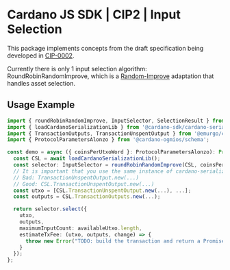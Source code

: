 # Cardano JS SDK | CIP2 | Input Selection

This package implements concepts from the draft specification being developed in [CIP-0002].

Currently there is only 1 input selection algorithm: RoundRobinRandomImprove, which is a [Random-Improve] adaptation that handles asset selection.

## Usage Example

```typescript
import { roundRobinRandomImprove, InputSelector, SelectionResult } from '@cardano-sdk/cip2';
import { loadCardanoSerializationLib } from '@cardano-sdk/cardano-serialization-lib';
import { TransactionOutputs, TransactionUnspentOutput } from '@emurgo/cardano-serialization-lib-browser';
import { ProtocolParametersAlonzo } from '@cardano-ogmios/schema';

const demo = async ({ coinsPerUtxoWord }: ProtocolParametersAlonzo): Promise<SelectionResult> => {
  const CSL = await loadCardanoSerializationLib();
  const selector: InputSelector = roundRobinRandomImprove(CSL, coinsPerUtxoWord);
  // It is important that you use the same instance of cardano-serialization-lib across your application.
  // Bad: TransactionUnspentOutput.new(...)
  // Good: CSL.TransactionUnspentOutput.new(...)
  const utxo = [CSL.TransactionUnspentOutput.new(...), ...];
  const outputs = CSL.TransactionOutputs.new(...);

  return selector.select({
    utxo,
    outputs,
    maximumInputCount: availableUtxo.length,
    estimateTxFee: (utxo, outputs, change) => {
      throw new Error("TODO: build the transaction and return a Promise of it's size in bytes.");
    }
  });
};
```

[cip-0002]: https://cips.cardano.org/cips/cip2/
[random-improve]: https://cips.cardano.org/cips/cip2/#randomimprove
